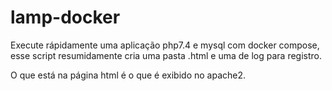 # lamp-docker

Execute rápidamente uma aplicação php7.4 e mysql com docker compose, esse script resumidamente cria uma pasta .html e uma de log para registro. 

O que está na página html é o que é exibido no apache2. 
